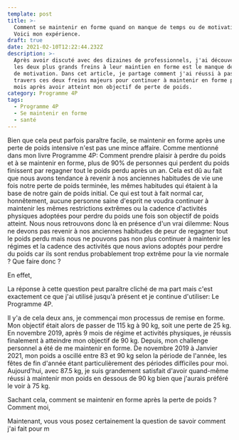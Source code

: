 ```yaml
---
template: post
title: >-
  Comment se maintenir en forme quand on manque de temps ou de motivation ?
  Voici mon expérience.
draft: true
date: 2021-02-10T12:22:44.232Z
description: >-
  Après avoir discuté avec des dizaines de professionnels, j'ai découvert que
  les deux plus grands freins à leur maintien en forme est le manque de temps et
  de motivation. Dans cet article, je partage comment j'ai réussi à passe à
  travers ces deux freins majeurs pour continuer à maintenir en forme plus de 15
  mois après avoir atteint mon objectif de perte de poids.
category: Programme 4P
tags:
  - Programme 4P
  - Se maintenir en forme
  - santé
---
```

Bien que cela peut parfois paraître facile, se maintenir en forme après une perte de poids intensive n'est pas une mince affaire. Comme mentionné dans mon livre Programme 4P: Comment prendre plaisir à perdre du poids et à se maintenir en forme, plus de 90% de personnes qui perdent du poids finissent par regagner tout le poids perdu après un an. Cela est dû au fait que nous avons tendance à revenir à nos anciennes habitudes de vie une fois notre perte de poids terminée, les mêmes habitudes qui étaient à la base de notre gain de poids initial. Ce qui est tout à fait normal car, honnêtement, aucune personne saine d'esprit ne voudra continuer à maintenir les mêmes restrictions extrêmes ou la cadence d'activités physiques adoptées pour perdre du poids une fois son objectif de poids atteint. Nous nous retrouvons donc là en présence d'un vrai dilemme: Nous ne devons pas revenir à nos anciennes habitudes de peur de regagner tout le poids perdu mais nous ne pouvons pas non plus continuer à maintenir les régimes et la cadence des activités que nous avions adoptés pour perdre du poids car ils sont rendus probablement trop extrême pour la vie normale ? Que faire donc ?

En effet, 

La réponse à cette question peut paraître cliché de ma part mais c'est exactement ce que j'ai utilisé jusqu'à présent et je continue d'utiliser: Le Programme 4P.

Il y'a de cela deux ans, je commençai mon processus de remise en forme. Mon objectif était alors de passer de 115 kg à 90 kg, soit une perte de 25 kg. En novembre 2019, après 9 mois de régime et activités physiques, je réussis finalement à atteindre mon objectif de 90 kg. Depuis, mon challenge personnel a été de me maintenir en forme. De novembre 2019 à Janvier 2021, mon poids a oscillé entre 83 et 90 kg selon la période de l'année, les fêtes de fin d'année étant particulièrement des périodes difficiles pour moi. Aujourd'hui, avec 87.5 kg, je suis grandement satisfait d'avoir quand-même réussi à maintenir mon poids en dessous de 90 kg bien que j'aurais préféré le voir à 75 kg.

Sachant cela, comment se maintenir en forme après la perte de poids ? Comment moi, 

Maintenant, vous vous posez certainement la question de savoir comment j'ai fait pour m
